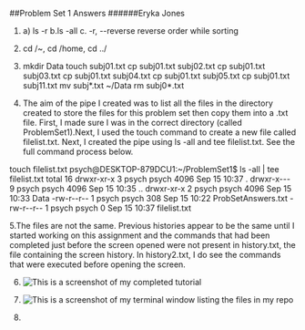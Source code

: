 ##Problem Set 1 Answers
######Eryka Jones


1. a) ls -r
b.ls -all
c. -r, --reverse
              reverse order while sorting

2. cd /~, cd /home, cd ../

3. mkdir Data
touch subj01.txt
cp subj01.txt subj02.txt
cp subj01.txt subj03.txt
cp subj01.txt subj04.txt
cp subj01.txt subj05.txt
cp subj01.txt subj11.txt
mv subj*.txt ~/Data
rm subj0*.txt

4. The aim of the pipe I created was to list all the files in the directory created to store the files for this problem set then copy them into a .txt file. First, I made sure I was in the correct directory (called ProblemSet1).Next, I used the touch command to create a new file called filelist.txt. Next, I created the pipe using ls -all and tee filelist.txt. See the full command process below.

 touch filelist.txt
psych@DESKTOP-879DCU1:~/ProblemSet1$ ls -all | tee filelist.txt
total 16
drwxr-xr-x 3 psych psych 4096 Sep 15 10:37 .
drwxr-x--- 9 psych psych 4096 Sep 15 10:35 ..
drwxr-xr-x 2 psych psych 4096 Sep 15 10:33 Data
-rw-r--r-- 1 psych psych  308 Sep 15 10:22 ProbSetAnswers.txt
-rw-r--r-- 1 psych psych    0 Sep 15 10:37 filelist.txt   

5.The files are not the same. Previous histories appear to be the same until I started working on this assignment and the commands that had been completed just before the screen opened were not present in history.txt, the file containing the screen history. In history2.txt, I do see the commands that were executed before opening the screen.

6. ![This is a screenshot of my completed tutorial](screenshot(1).png)

7. ![This is a screenshot of my terminal window listing the files in my repo](screenshot(2).png)

8.   
